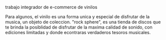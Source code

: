 trabajo integrador de e-commerce  de  vinilos

Para algunos, el vinilo es una forma unica y especial de disfrutar de la musica, un objeto de coleccion. "rock sphere", es una tienda de discos que te brinda la posiblidad de disfrutar de la maxima calidad de sonido,  con ediciones limitadas y donde econtraras verdaderos tesoros musicales. 


